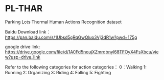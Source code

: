# PL-THAR
Parking Lots Thermal Human Actions Recognition dataset

Baidu Download
link：https://pan.baidu.com/s/1Ubsd5gRqGwQluo3Vj3dR1w?pwd=175g

google drive
link: https://drive.google.com/file/d/1A0Fd5noujXZmrqbnyl68TFOyX4FsXbcu/view?usp=drive_link

Refer to the following categories for action categories：
0：Walking
1: Running
2: Organizing
3: Riding
4: Falling
5: Fighting
